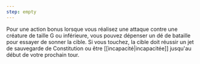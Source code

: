 ```yaml
---
step: empty
---
```

Pour une action bonus lorsque vous réalisez une attaque contre une créature de taille G ou inférieure, vous pouvez dépenser un dé de bataille pour essayer de sonner la cible. Si vous touchez, la cible doit réussir un jet de sauvegarde de Constitution ou être [[incapacité|incapacitée]] jusqu'au début de votre prochain tour.
